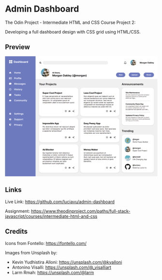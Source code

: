 # Admin Dashboard
The Odin Project - Intermediate HTML and CSS Course Project 2:

Developing a full dashboard design with CSS grid using HTML/CSS.

## Preview
![alt text](img/preview.png)
## Links
Live Link: https://github.com/luciavu/admin-dashboard

Assignment: https://www.theodinproject.com/paths/full-stack-javascript/courses/intermediate-html-and-css
## Credits
Icons from Fontello: https://fontello.com/

Images from Unsplash by:

- Kevin Yudhistira Alloni: https://unsplash.com/@kyalloni
- Antonino Visalli: https://unsplash.com/@_visalliart
- Larm Rmah: https://unsplash.com/@larm 

